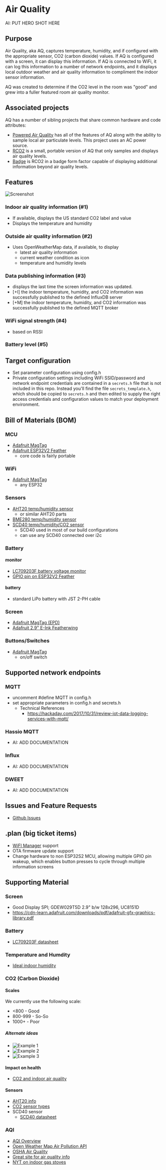 # Air Quality
AI: PUT HERO SHOT HERE

## Purpose
Air Quality, aka AQ, captures temperature, humidity, and if configured with the appropriate sensor, CO2 (carbon dioxide) values. If AQ is configured with a screen, it can display this information. If AQ is connected to WiFi, it can log this information to a number of network endpoints, and it displays local outdoor weather and air quality information to compliment the indoor sensor information.

AQ was created to determine if the CO2 level in the room was "good" and grew into a fuller featured room air quality monitor.

## Associated projects
AQ has a number of sibling projects that share common hardware and code attributes:
- [Powered Air Quality](https://github.com/ericklein/powered_air_quality) has all of the features of AQ along with the ability to sample local air particulate levels. This project uses an AC power source.
- [RCO2](https://github.com/ericklein/rco2) is a small, portable version of AQ that only samples and displays air quality levels.
- [Badge](https://github.com/ericklein/badge) is RCO2 in a badge form factor capable of displaying additional information beyond air quality levels.

## Features
![Screenshot](readme/ui_mar23.jpg)
### Indoor air quality information (#1)
- If available, displays the US standard CO2 label and value
- Displays the temperature and humidity
### Outside air quality information (#2)
- Uses OpenWeatherMap data, if available, to display
	- latest air quality information
	- current weather condition as icon
	- temperature and humidity levels
### Data publishing information (#3)
- displays the last time the screen information was updated.
- [+I] the indoor temperature, humidity, and CO2 information was successfully published to the defined InfluxDB server
- [+M] the indoor temperature, humidity, and CO2 information was successfully published to the defined MQTT broker
### WiFi signal strength (#4)
- based on RSSI
### Battery level (#5)

## Target configuration
- Set parameter configuration using config.h
- Private configuration settings including WiFi SSID/password and network endpoint credentials are contained in a `secrets.h` file that is not included in this repo.  Instead you'll find the file `secrets_template.h`, which should be copied to `secrets.h` and then edited to supply the right access credentials and configuration values to match your deployment environment.

## Bill of Materials (BOM)
### MCU
- [Adafruit MagTag](https://www.adafruit.com/product/4800)
- [Adafruit ESP32V2 Feather](https://www.adafruit.com/product/5400)
	- core code is fairly portable
### WiFi
- [Adafruit MagTag](https://www.adafruit.com/product/4800)
	- any ESP32
### Sensors
- [AHT20 temp/humidity sensor](https://www.adafruit.com/product/4566)
	- or similar AHT20 parts
- [BME280 temp/humidity sensor](https://www.adafruit.com/product/2652)
- [SCD40 temp/humidity/CO2 sensor](https://www.adafruit.com/product/5187)
	- SCD40 used in most of our build configurations
	- can use any SCD40 connected over i2c
### Battery
#### monitor
- [LC709203F battery voltage monitor](https://www.adafruit.com/product/4712)
- [GPIO pin on ESP32V2 Feather](https://www.adafruit.com/product/5400)
#### battery
- standard LiPo battery with JST 2-PH cable
### Screen
- [Adafruit MagTag (EPD)](https://www.adafruit.com/product/4800)
- [Adafruit 2.9" E-Ink Featherwing](https://www.adafruit.com/product/4777)
### Buttons/Switches
- [Adafruit MagTag](https://www.adafruit.com/product/4800)
	- on/off switch
## Supported network endpoints
### MQTT
- uncomment #define MQTT in config.h
- set appropriate parameters in config.h and secrets.h
	- Technical References
		- https://hackaday.com/2017/10/31/review-iot-data-logging-services-with-mqtt/
### Hassio MQTT
- AI: ADD DOCUMENTATION
### Influx
- AI: ADD DOCUMENTATION
### DWEET
- AI: ADD DOCUMENTATION

## Issues and Feature Requests
- [Github Issues](https://github.com/ericklein/air_quality/issues)

## .plan (big ticket items)
- [WiFI Manager](https://github.com/tzapu/WiFiManager) support
- OTA firmware update support
- Change hardware to non ESP32S2 MCU, allowing multiple GPIO pin wakeup, which enables button presses to cycle through multiple information screens
## Supporting Material
### Screen
- Good Display SPI; GDEW029T5D 2.9" b/w 128x296, UC8151D 
- https://cdn-learn.adafruit.com/downloads/pdf/adafruit-gfx-graphics-library.pdf
### Battery
- [LC709203F datasheet](readme/LC709203F_datasheet.pdf)
### Temperature and Humdity
- [Ideal indoor humidity](https://iaq.works/humidity/indoor-humidity-level-why-is-the-40-60-range-ideal/)
### CO2 (Carbon Dioxide)
#### Scales
We currently use the following scale:
- <800 - Good
- 800-999 - So-So
- 1000+ - Poor
##### Alternate ideas
- ![Example 1](readme/co2_scale_1.png)
- ![Example 2](readme/co2_scale_2.png)
- ![Example 3](readme/co2_scale_3.jpg)
#### Impact on health
- [CO2 and indoor air quality](readme/CO2_and_indoor_air_quality.pdf)
#### Sensors
- [AHT20 info](https://learn.adafruit.com/adafruit-aht20)
- [CO2 sensor types](https://www.airgradient.com/blog/co2-sensors-photo-acoustic-vs-ndir-updated/)
- SCD40 sensor
	- [SCD40 datasheet](readme/Sensirion_CO2_Sensors_SCD4x_Datasheet.pdf)
### AQI
- [AQI Overview](readme/aqi_overview.md)
- [Open Weather Map Air Pollution API](https://openweathermap.org/api/air-pollution)
- [OSHA Air Quality](readme/OSHA_Indoor_Air_Quality.pdf)
- [Great site for air quality info](https://itsairborne.com/)
- [NYT on indoor gas stoves](https://www.nytimes.com/2023/01/29/climate/gas-stove-health.html)